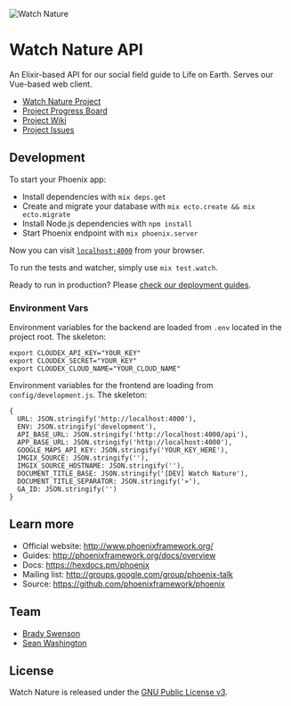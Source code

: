 ![Watch Nature](https://d3vv6lp55qjaqc.cloudfront.net/items/431I0r241o3d2J1S1625/logo%20name%20slogan%20on%20white%20900%20wide.png)

# Watch Nature API
An Elixir-based API for our social field guide to Life on Earth. Serves our Vue-based web client.

- [Watch Nature Project](https://watchnature.co)
- [Project Progress Board](https://github.com/WatchNature/watchnature-web/projects/1)
- [Project Wiki](https://github.com/WatchNature/watchnature-web/wiki)
- [Project Issues](https://github.com/WatchNature/watchnature-web/issues)

## Development

To start your Phoenix app:

  * Install dependencies with `mix deps.get`
  * Create and migrate your database with `mix ecto.create && mix ecto.migrate`
  * Install Node.js dependencies with `npm install`
  * Start Phoenix endpoint with `mix phoenix.server`

Now you can visit [`localhost:4000`](http://localhost:4000) from your browser.

To run the tests and watcher, simply use `mix test.watch`.

Ready to run in production? Please [check our deployment guides](http://www.phoenixframework.org/docs/deployment).

### Environment Vars

Environment variables for the backend are loaded from `.env` located in the project root. The skeleton:

```
export CLOUDEX_API_KEY="YOUR_KEY"
export CLOUDEX_SECRET="YOUR_KEY"
export CLOUDEX_CLOUD_NAME="YOUR_CLOUD_NAME"
```

Environment variables for the frontend are loading from `config/development.js`. The skeleton:

```
{
  URL: JSON.stringify('http://localhost:4000'),
  ENV: JSON.stringify('development'),
  API_BASE_URL: JSON.stringify('http://localhost:4000/api'),
  APP_BASE_URL: JSON.stringify('http://localhost:4000'),
  GOOGLE_MAPS_API_KEY: JSON.stringify('YOUR_KEY_HERE'),
  IMGIX_SOURCE: JSON.stringify(''),
  IMGIX_SOURCE_HOSTNAME: JSON.stringify(''),
  DOCUMENT_TITLE_BASE: JSON.stringify('[DEV] Watch Nature'),
  DOCUMENT_TITLE_SEPARATOR: JSON.stringify('»'),
  GA_ID: JSON.stringify('')
}
```

## Learn more

  * Official website: http://www.phoenixframework.org/
  * Guides: http://phoenixframework.org/docs/overview
  * Docs: https://hexdocs.pm/phoenix
  * Mailing list: http://groups.google.com/group/phoenix-talk
  * Source: https://github.com/phoenixframework/phoenix

## Team

- [Brady Swenson](https://github.com/orgs/WatchNature/people/bradyswenson)
- [Sean Washington](https://github.com/orgs/WatchNature/people/seanwash)

## License
Watch Nature is released under the [GNU Public License v3](https://opensource.org/licenses/GPL-3.0).

